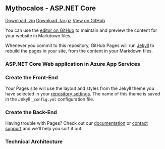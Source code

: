 ## Mythocalos - ASP.NET Core

<section id="downloads" class="clearfix">
    <a href="https://mythocalos.github.io/archive/master.zip" id="download-zip" class="button"><span>Download .zip</span></a>
    <a href="https://mythocalos.github.io/archive/master.tar.gz" id="download-tar-gz" class="button"><span>Download .tar.gz</span></a>
    <a href="https://mythocalos.github.io" id="view-on-github" class="button"><span>View on GitHub</span></a>
</section>

You can use the [editor on GitHub](https://github.com/mythocalos/mythocalos.github.io/edit/main/index.md) to maintain and preview the content for your website in Markdown files.

Whenever you commit to this repository, GitHub Pages will run [Jekyll](https://jekyllrb.com/) to rebuild the pages in your site, from the content in your Markdown files.

### ASP.NET Core Web application in Azure App Services

### Create the Front-End

Your Pages site will use the layout and styles from the Jekyll theme you have selected in your [repository settings](https://github.com/mythocalos/mythocalos.github.io/settings/pages). The name of this theme is saved in the Jekyll `_config.yml` configuration file.

### Create the Back-End

Having trouble with Pages? Check out our [documentation](https://docs.github.com/categories/github-pages-basics/) or [contact support](https://support.github.com/contact) and we’ll help you sort it out.

### Technical Architecture
